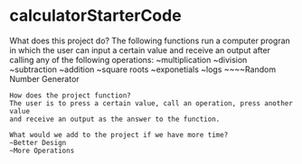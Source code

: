 # calculatorStarterCode

What does this project do?
    The following functions run a computer progran in which the user can input a
    certain value and receive an output after calling any of the following operations:
    ~multiplication
    ~division
    ~subtraction
    ~addition
    ~square roots
    ~exponetials
    ~logs
    ~~~~Random Number Generator
    
    How does the project function?
    The user is to press a certain value, call an operation, press another value 
    and receive an output as the answer to the function. 
    
    What would we add to the project if we have more time?
    ~Better Design
    ~More Operations
    
